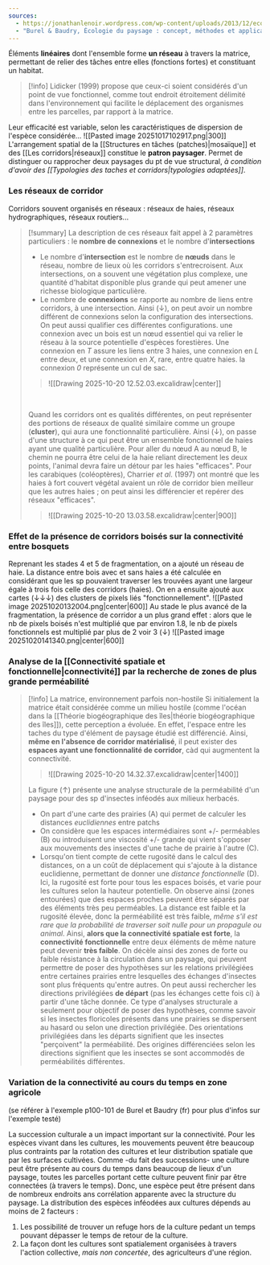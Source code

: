 ```yaml
---
sources:
  - https://jonathanlenoir.wordpress.com/wp-content/uploads/2013/12/ecologie-du-paysage.pdf
  - "Burel & Baudry, Écologie du paysage : concept, méthodes et applications (2nde édition)"
---
```

Éléments **linéaires** dont l'ensemble forme **un réseau** à travers la matrice, permettant de relier des tâches entre elles (fonctions fortes) et constituant un habitat.

 >[!info] Lidicker (1999) propose que ceux-ci soient considérés d'un point de vue fonctionnel, comme tout endroit étroitement délimité dans l'environnement qui facilite le déplacement des organismes entre les parcelles, par rapport à la matrice.

Leur efficacité est variable, selon les caractéristiques de dispersion de l'espèce considérée...
![[Pasted image 20251017102917.png|300]]
<br>
L'arrangement spatial de la [[Structures en tâches (patches)|mosaïque]] et des [[Les corridors|réseaux]] constitue le **patron paysager**. Permet de distinguer ou rapprocher deux paysages du pt de vue structural, *à condition d'avoir des [[Typologies des taches et corridors|typologies adaptées]]*.

### Les réseaux de corridor

Corridors souvent organisés en réseaux : réseaux de haies, réseaux hydrographiques, réseaux routiers...
>[!summary] La description de ces réseaux fait appel à 2 paramètres particuliers : le **nombre de connexions** et le nombre d'**intersections**
>- Le nombre d'**intersection** est le nombre de **nœuds** dans le réseau, nombre de lieux où les corridors s'entrecroisent. Aux intersections, on a souvent une végétation plus complexe, une quantité d'habitat disponible plus grande qui peut amener une richesse biologique particulière.
>- Le nombre de **connexions** se rapporte au nombre de liens entre corridors, à une intersection. Ainsi (↓), on peut avoir un nombre différent de connexions selon la configuration des intersections. On peut aussi qualifier ces différentes configurations. une connexion avec un bois est un nœud essentiel qui va relier le réseau à la source potentielle d'espèces forestières. Une connexion en *T* assure les liens entre 3 haies, une connexion en *L* entre deux, et une connexion en *X*, rare, entre quatre haies. la connexion *0* représente un cul de sac.
>>![[Drawing 2025-10-20 12.52.03.excalidraw|center]]
>
><br> 
>
>Quand les corridors ont es qualités différentes, on peut représenter des portions de réseaux de qualité similaire comme un groupe (**cluster**), qui aura une fonctionnalité particulière. Ainsi (↓), on passe d'une structure à ce qui peut être un ensemble fonctionnel de haies ayant une qualité particulière. Pour aller du nœud A au nœud B, le chemin ne pourra être celui de la haie reliant directement les deux points, l'animal devra faire un détour par les haies "efficaces". Pour les carabiques (coléoptères), Charrier *et al*. (1997) ont montré que les haies à fort couvert végétal avaient un rôle de corridor bien meilleur que les autres haies ; on peut ainsi les différencier et repérer des réseaux "efficaces".
>>![[Drawing 2025-10-20 13.03.58.excalidraw|center|900]]

### Effet de la présence de corridors boisés sur la connectivité entre bosquets

Reprenant les stades 4 et 5 de fragmentation, on a ajouté un réseau de haie. La distance entre bois avec et sans haies a été calculée en considérant que les sp pouvaient traverser les trouvées ayant une largeur égale à trois fois celle des corridors (haies). On en a ensuite ajouté aux cartes (↓↓↓) des clusters de pixels liés "fonctionnellement".
![[Pasted image 20251020132004.png|center|600]]
Au stade le plus avancé de la fragmentation, la présence de corridor a un plus grand effet :
alors que le nb de pixels boisés n'est multiplié que par environ 1.8, le nb de pixels fonctionnels est multiplié par plus de 2 voir 3 (↓)
![[Pasted image 20251020141340.png|center|600]]

### Analyse de la [[Connectivité spatiale et fonctionnelle|connectivité]] par la recherche de zones de plus grande perméabilité

>[!info] La matrice, environnement parfois non-hostile
>Si initialement la matrice était considérée comme un milieu hostile (comme l'océan dans la [[Théorie biogéographique des îles|théorie biogéographique des îles]]), cette perception a évoluée.
>En effet, l'espace entre les taches du type d'élément de paysage étudié est différencié. Ainsi, **même en l'absence de corridor matérialisé**, il peut exister des **espaces ayant une fonctionnalité de corridor**, càd qui augmentent la connectivité.
>>![[Drawing 2025-10-20 14.32.37.excalidraw|center|1400]]
>
>La figure (↑) présente une analyse structurale de la perméabilité d'un paysage pour des sp d'insectes inféodés aux milieux herbacés.
>- On part d'une carte des prairies (A) qui permet de calculer les distances *euclidiennes* entre patchs
>- On considère que les espaces intermédiaires sont +/- perméables (B) ou introduisent une viscosité +/- grande qui vient s'opposer aux mouvements des insectes d'une tache de prairie à l'autre (C).
>- Lorsqu'on tient compte de cette rugosité dans le calcul des distances, on a un coût de déplacement qui s'ajoute à la distance euclidienne, permettant de donner une *distance fonctionnelle* (D).
>Ici, la rugosité est forte pour tous les espaces boisés, et varie pour les cultures selon la hauteur potentielle.
>On observe ainsi (zones entourées) que des espaces proches peuvent être séparés par des éléments très peu perméables. La distance est faible et la rugosité élevée, donc la perméabilité est très faible, *même s'il est rare que la probabilité de traverser soit nulle pour un propagule ou animal*.
>Ainsi, **alors que la connectivité spatiale est forte**, la **connectivité fonctionnelle** entre deux éléments de même nature peut devenir **très faible**.
>On décèle ainsi des zones de forte ou faible résistance à la circulation dans un paysage, qui peuvent permettre de poser des hypothèses sur les relations privilégiées entre certaines prairies entre lesquelles des échanges d'insectes sont plus fréquents qu'entre autres.
>On peut aussi rechercher les directions privilégiées **de départ** (pas les échanges cette fois ci) à partir d'une tâche donnée. 
>Ce type d'analyses structurale a seulement pour objectif de poser des hypothèses, comme savoir si les insectes floricoles présents dans une prairies se dispersent au hasard ou selon une direction privilégiée.
>Des orientations privilégiées dans les départs signifient que les insectes "perçoivent" la perméabilité. Des origines différenciées selon les directions signifient que les insectes se sont accommodés de perméabilités différentes.

### Variation de la connectivité au cours du temps en zone agricole

(se référer à l'exemple p100-101 de Burel et Baudry (fr) pour plus d'infos sur l'exemple testé)

La succession culturale a un impact important sur la connectivité. 
Pour les espèces vivant dans les cultures, les mouvements peuvent être beaucoup plus contraints par la rotation des cultures et leur distribution spatiale que par les surfaces cultivées. 
Comme -du fait des successions- une culture peut être présente au cours du temps dans beaucoup de lieux d'un paysage, toutes les parcelles portant cette culture peuvent finir par être connectées (à travers le temps). Donc, une espèce peut être présent dans de nombreux endroits ans corrélation apparente avec la structure du paysage.
La distribution des espèces inféodées aux cultures dépends au moins de 2 facteurs : 
1. Les possibilité de trouver un refuge hors de la culture pedant un temps pouvant dépasser le temps de retour de la culture.
2. La façon dont les cultures sont spatialement organisées à travers l'action collective, *mais non concertée*, des agriculteurs d'une région.
